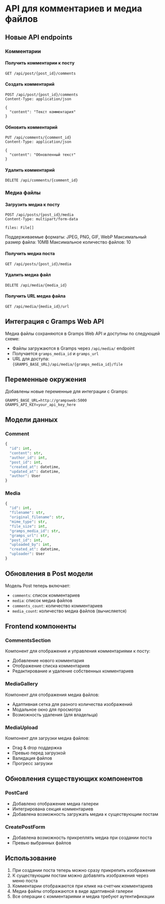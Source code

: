 # API для комментариев и медиа файлов

## Новые API endpoints

### Комментарии

#### Получить комментарии к посту
```http
GET /api/post/{post_id}/comments
```

#### Создать комментарий
```http
POST /api/post/{post_id}/comments
Content-Type: application/json

{
  "content": "Текст комментария"
}
```

#### Обновить комментарий
```http
PUT /api/comments/{comment_id}
Content-Type: application/json

{
  "content": "Обновленный текст"
}
```

#### Удалить комментарий
```http
DELETE /api/comments/{comment_id}
```

### Медиа файлы

#### Загрузить медиа к посту
```http
POST /api/posts/{post_id}/media
Content-Type: multipart/form-data

files: File[]
```

Поддерживаемые форматы: JPEG, PNG, GIF, WebP
Максимальный размер файла: 10MB
Максимальное количество файлов: 10

#### Получить медиа поста
```http
GET /api/posts/{post_id}/media
```

#### Удалить медиа файл
```http
DELETE /api/media/{media_id}
```

#### Получить URL медиа файла
```http
GET /api/media/{media_id}/url
```

## Интеграция с Gramps Web API

Медиа файлы сохраняются в Gramps Web API и доступны по следующей схеме:
- Файлы загружаются в Gramps через `/api/media/` endpoint
- Получается `gramps_media_id` и `gramps_url`
- URL для доступа: `{GRAMPS_BASE_URL}/api/media/{gramps_media_id}/file`

## Переменные окружения

Добавлены новые переменные для интеграции с Gramps:

```env
GRAMPS_BASE_URL=http://grampsweb:5000
GRAMPS_API_KEY=your_api_key_here
```

## Модели данных

### Comment
```python
{
  "id": int,
  "content": str,
  "author_id": int,
  "post_id": int,
  "created_at": datetime,
  "updated_at": datetime,
  "author": User
}
```

### Media
```python
{
  "id": int,
  "filename": str,
  "original_filename": str,
  "mime_type": str,
  "file_size": int,
  "gramps_media_id": str,
  "gramps_url": str,
  "post_id": int,
  "uploaded_by": int,
  "created_at": datetime,
  "uploader": User
}
```

## Обновления в Post модели

Модель Post теперь включает:
- `comments`: список комментариев
- `media`: список медиа файлов
- `comments_count`: количество комментариев
- `media_count`: количество медиа файлов (вычисляется)

## Frontend компоненты

### CommentsSection
Компонент для отображения и управления комментариями к посту:
- Добавление нового комментария
- Отображение списка комментариев
- Редактирование и удаление собственных комментариев

### MediaGallery  
Компонент для отображения медиа файлов:
- Адаптивная сетка для разного количества изображений
- Модальное окно для просмотра
- Возможность удаления (для владельца)

### MediaUpload
Компонент для загрузки медиа файлов:
- Drag & drop поддержка
- Превью перед загрузкой
- Валидация файлов
- Прогресс загрузки

## Обновления существующих компонентов

### PostCard
- Добавлено отображение медиа галереи
- Интегрирована секция комментариев
- Добавлена возможность загружать медиа к существующим постам

### CreatePostForm
- Добавлена возможность прикреплять медиа при создании поста
- Превью выбранных файлов

## Использование

1. При создании поста теперь можно сразу прикрепить изображения
2. К существующим постам можно добавлять изображения через меню поста
3. Комментарии отображаются при клике на счетчик комментариев
4. Медиа файлы отображаются в виде адаптивной галереи
5. Все операции с комментариями и медиа требуют аутентификации
